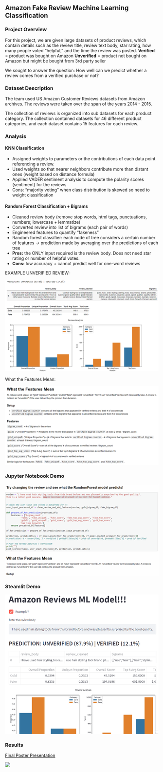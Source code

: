 ## Amazon Fake Review Machine Learning Classification

### Project Overview
For this project, we are given large datasets of product reviews, which contain details such as the review title, review text body, star rating, how many people voted “helpful,” and the time the review was posted.
**Verified** = product was bought on Amazon 
**Unverified** = product not bought on Amazon but might be bought from 3rd party seller

We sought to answer the question:
How well can we predict whether a review comes from a verified purchase or not?

### Dataset Description
The team used US Amazon Customer Reviews datasets from Amazon archives. The reviews were taken over the span of the years 2014 - 2015.

The collection of reviews is organized into sub datasets for each product category. The collection contained datasets for 46 different product categories, and each dataset contains 15 features for each review. 

### Analysis
#### KNN Classification
- Assigned weights to parameters or the contributions of each data point referencing a review.
- Used weights so that nearer neighbors contribute more than distant ones (weight based on distance formula) 
- Applied VADER sentiment analysis to compute the polarity scores (sentiment) for the reviews
- Cons: “majority voting” when class distribution is skewed so need to weight classification

#### Random Forest Classification + Bigrams
- Cleaned review body (remove stop words, html tags, punctuations, numbers; lowercase + lemmatize) 
- Converted review into list of bigrams (each pair of words)
- Engineered features to quantify “fakeness”
- Random forest classifier: each node of tree considers a certain number of features → prediction made by averaging over the predictions of each tree
- **Pros:** the ONLY input required is the review body. Does not need star rating or number of helpful votes.
- **Cons:** low accuracy + cannot predict well for one-word reviews

EXAMPLE UNVERIFIED REVIEW:

<img src="images/User Input Analysis Result in Jupyter Notebook 1.png?raw=true"/>

What the Features Mean:

<img src="images/What the Features Mean.png?raw=true"/>

### Jupyter Notebook Demo

<img src="images/Jupyter Notebook Demo.gif?raw=true"/>

### Steamlit Demo

<img src="images/Streamlit Demo.gif?raw=true"/>

### Results

[Final Poster Presentation]([https://www.chulavistaca.gov/departments/development-services/permitdata](https://docs.google.com/presentation/d/1KT1pRrMsNNqqwLilf-bxJz7jnnCtfJ1ba6sJtZwbf6I/edit?usp=sharing))

<img src="/Final Poster.png?raw=true"/>
